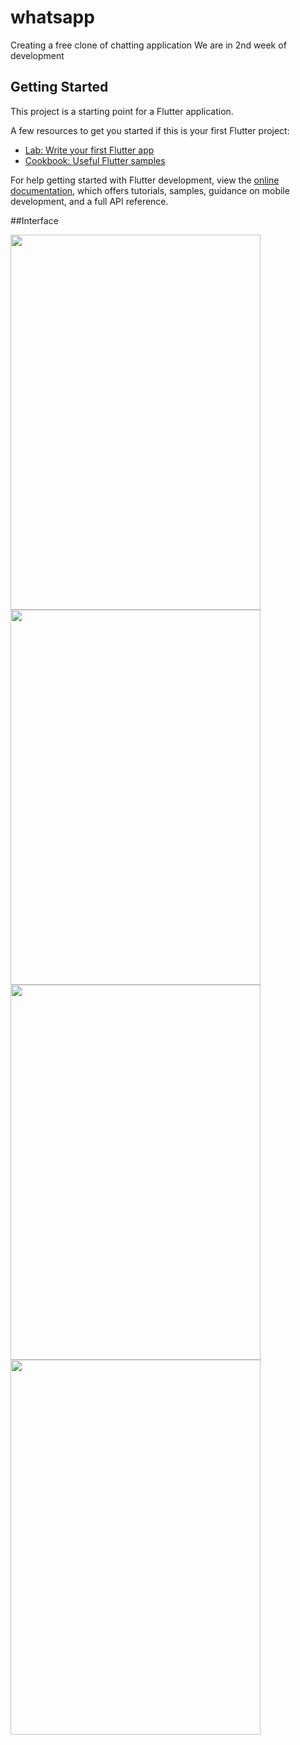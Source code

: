 # whatsapp

Creating a free clone of chatting application
We are in 2nd week of development
## Getting Started

This project is a starting point for a Flutter application.

A few resources to get you started if this is your first Flutter project:

- [Lab: Write your first Flutter app](https://docs.flutter.dev/get-started/codelab)
- [Cookbook: Useful Flutter samples](https://docs.flutter.dev/cookbook)

For help getting started with Flutter development, view the
[online documentation](https://docs.flutter.dev/), which offers tutorials,
samples, guidance on mobile development, and a full API reference.

##Interface

<img src="https://user-images.githubusercontent.com/75268931/174786333-7bcac7a3-9a9d-4fea-8326-701d50613ee5.jpg" width=400 height=600>
<br>
<img src="https://user-images.githubusercontent.com/75268931/174786345-ae838b8c-82f8-4a51-8df2-edcc064b7594.jpg" width=400 height=600>
<br>
<img src="https://user-images.githubusercontent.com/75268931/174786315-84688b61-92e5-4054-a60e-0a8fc321b2e8.jpg" width=400 height=600>
<br>
<img src="https://user-images.githubusercontent.com/75268931/174786329-ac91ad3f-4ab8-49d0-9a76-d03ff9ad1050.jpg" width=400 height=600>
